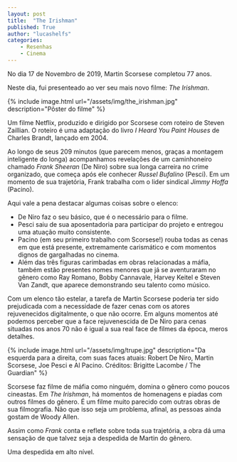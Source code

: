 ```yaml
---
layout: post
title:  "The Irishman"
published: True
author: "lucashelfs"
categories: 
    - Resenhas
    - Cinema
---
```


No dia 17 de Novembro de 2019, Martin Scorsese completou 77 anos.

Neste dia, fui presenteado ao ver seu mais novo filme: _The Irishman_.

{% include image.html url="/assets/img/the_irishman.jpg" description="Pôster do filme" %}

Um filme Netflix, produzido e dirigido por Scorsese com roteiro de Steven Zaillian. O roteiro é uma adaptação do livro _I Heard You Paint Houses_ de Charles Brandt, lançado em 2004.

Ao longo de seus 209 minutos (que parecem menos, graças a montagem inteligente do longa) acompanhamos revelações de um caminhoneiro chamado _Frank Sheeran_ (De Niro) sobre sua longa carreira no crime organizado, que começa após ele conhecer _Russel Bufalino_ (Pesci). Em um momento de sua trajetória, Frank trabalha com o lider sindical _Jimmy Hoffa_ (Pacino).

Aqui vale a pena destacar algumas coisas sobre o elenco:

- De Niro faz o seu básico, que é o necessário para o filme.
- Pesci saiu de sua aposentadoria para participar do projeto e entregou uma atuação muito consistente.
- Pacino (em seu primeiro trabalho com Scorsese!) rouba todas as cenas em que está presente, extremamente carismático e com momentos dignos de gargalhadas no cinema.
- Além das três figuras carimbadas em obras relacionadas a máfia, também estão presentes nomes menores que já se aventuraram no gênero como Ray Romano, Bobby Cannavale, Harvey Keitel e Steven Van Zandt, que aparece demonstrando seu talento como músico.

Com um elenco tão estelar, a tarefa de Martin Scorsese poderia ter sido prejudicada com a necessidade de fazer cenas com os atores rejuvenecidos digitalmente, o que não ocorre. Em alguns momentos até podemos perceber que a face rejuvenescida de De Niro para cenas situadas nos anos 70 não é igual a sua real face de filmes da época, meros detalhes.

{% include image.html url="/assets/img/trupe.jpg" description="Da esquerda para a direita, com suas faces atuais: Robert De Niro, Martin Scorsese, Joe Pesci e Al Pacino. Créditos: Brigitte Lacombe / The Guardian" %}

Scorsese faz filme de máfia como ninguém, domina o gênero como poucos cineastas. Em _The Irishman_, há momentos de homenagens e piadas com outros filmes do gênero. É um filme muito parecido com outras obras de sua filmografia. Não que isso seja um problema, afinal, as pessoas ainda gostam de Woody Allen.

Assim como _Frank_ conta e reflete sobre toda sua trajetória, a obra dá uma sensação de que talvez seja a despedida de Martin do gênero. 

Uma despedida em alto nível.
